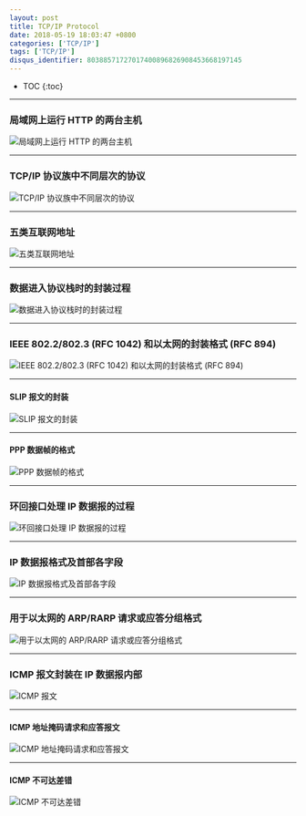 ```yaml
---
layout: post
title: TCP/IP Protocol
date: 2018-05-19 18:03:47 +0800
categories: ['TCP/IP']
tags: ['TCP/IP']
disqus_identifier: 80388571727017400896826908453668197145
---
```


- TOC
{:toc}

- - -

### 局域网上运行 HTTP 的两台主机

![局域网上运行 HTTP 的两台主机](/assets/tcp-ip-protocol/tcp-ip-http-host-on-lan.svg)

- - -

### TCP/IP 协议族中不同层次的协议 

![TCP/IP 协议族中不同层次的协议](/assets/tcp-ip-protocol/tcp-ip-family-layer.svg)

- - -

### 五类互联网地址

![五类互联网地址](/assets/tcp-ip-protocol/ip-address-class.svg)

- - -

### 数据进入协议栈时的封装过程

![数据进入协议栈时的封装过程](/assets/tcp-ip-protocol/data-segment-frame-wrapper.svg)

- - -

### IEEE 802.2/802.3 (RFC 1042) 和以太网的封装格式 (RFC 894)

![IEEE 802.2/802.3 (RFC 1042) 和以太网的封装格式 (RFC 894)](/assets/tcp-ip-protocol/ieee802.2-ethernet-frame-format.svg)

- - -

#### SLIP 报文的封装

![SLIP 报文的封装](/assets/tcp-ip-protocol/slip.svg)

- - -

#### PPP 数据帧的格式

![PPP 数据帧的格式](/assets/tcp-ip-protocol/ppp.svg)

- - -

### 环回接口处理 IP 数据报的过程

![环回接口处理 IP 数据报的过程](/assets/tcp-ip-protocol/loopback-interface-ip-packet-handling.svg)

- - -

### IP 数据报格式及首部各字段

![IP 数据报格式及首部各字段](/assets/tcp-ip-protocol/ip-data-packet-format.svg)

- - -

### 用于以太网的 ARP/RARP 请求或应答分组格式

![用于以太网的 ARP/RARP 请求或应答分组格式](/assets/tcp-ip-protocol/arp-rarp-packet-format.svg)

- - -

### ICMP 报文封装在 IP 数据报内部

![ICMP 报文](/assets/tcp-ip-protocol/icmp.svg)

- - -

#### ICMP 地址掩码请求和应答报文

![ICMP 地址掩码请求和应答报文](/assets/tcp-ip-protocol/icmp-subnet-mask.svg)

- - -

#### ICMP 不可达差错

![ICMP 不可达差错](/assets/tcp-ip-protocol/icmp-unreachable.svg)
